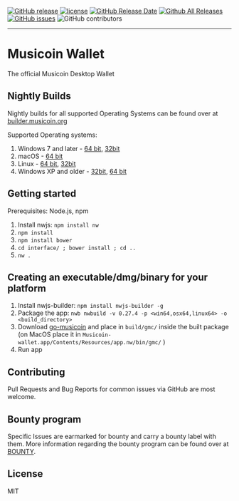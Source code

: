 
[![GitHub release](https://img.shields.io/github/release/musicoin/desktop.svg?style=for-the-badge)](https://github.com/Musicoin/desktop/releases/latest)
[![license](https://img.shields.io/github/license/musicoin/desktop.svg?style=for-the-badge)](https://github.com/Musicoin/desktop/blob/master/LICENSE)
[![GitHub Release Date](https://img.shields.io/github/release-date/Musicoin/desktop.svg?style=for-the-badge)](https://github.com/Musicoin/desktop/releases) 
[![Github All Releases](https://img.shields.io/github/downloads/Musicoin/desktop/total.svg?style=for-the-badge)](https://github.com/Musicoin/desktop/releases) 
[![GitHub issues](https://img.shields.io/github/issues-raw/badges/shields.svg?style=for-the-badge)](https://github.com/Musicoin/desktop/issues?q=is%3Aissue+is%3Aopen+sort%3Aupdated-desc) 
![GitHub contributors](https://img.shields.io/github/contributors/Musicoin/desktop.svg?style=for-the-badge) 

---

# Musicoin Wallet 

The official Musicoin Desktop Wallet

## Nightly Builds

Nightly builds for all supported Operating Systems can be found over at [builder.musicoin.org](https://builder.musicoin.org/)

Supported Operating systems:
1. Windows 7 and later - [64 bit](https://builder.musicoin.org/windows-x64.exe), [32bit](https://builder.musicoin.org/windows-x32.exe)
2. macOS - [64 bit](https://builder.musicoin.org/mac-x64.zip)
3. Linux - [64 bit](https://builder.musicoin.org/linux-x64.tar.xz), [32bit](https://builder.musicoin.org/linux-x32.tar.xz)
4. Windows XP and older - [32bit](https://builder.musicoin.org/windows-x32-legacy.exe), [64 bit](https://builder.musicoin.org/windows-x64-legacy.exe)

## Getting started

Prerequisites: Node.js, npm

1. Install nwjs: `npm install nw`
2. `npm install`
3. `npm install bower`
4. `cd interface/ ; bower install ; cd ..`
3. `nw .`

## Creating an executable/dmg/binary for your platform

1. Install nwjs-builder: `npm install nwjs-builder -g`
2. Package the app: `nwb nwbuild -v 0.27.4 -p <win64,osx64,linux64> -o <build_directory>`
3. Download [go-musicoin](https://github.com/Musicoin/go-musicoin/releases) and place in `build/gmc/` inside the built package   
(on MacOS place it in `Musicoin-wallet.app/Contents/Resources/app.nw/bin/gmc/` )
4. Run app

## Contributing

Pull Requests and Bug Reports for common issues via GitHub are most welcome.

## Bounty program

Specific Issues are earmarked for bounty and carry a bounty label with them. More information regarding the bounty program can be found over at [BOUNTY](BOUNTY.md).

## License

MIT
